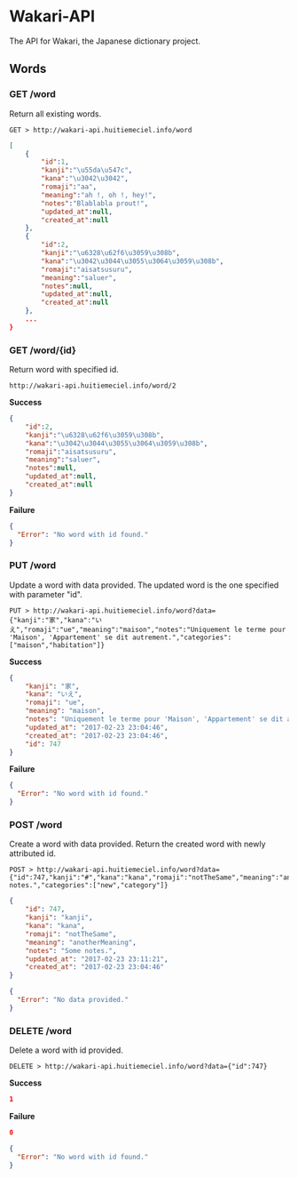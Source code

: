 # Wakari-API
The API for Wakari, the Japanese dictionary project.


## Words 

### GET /word
Return all existing words.
```
GET > http://wakari-api.huitiemeciel.info/word
```
```json
[
    {
        "id":1,
        "kanji":"\u55da\u547c",
        "kana":"\u3042\u3042",
        "romaji":"aa",
        "meaning":"ah !, oh !, hey!",
        "notes":"Blablabla prout!",
        "updated_at":null,
        "created_at":null
    },
    {
        "id":2,
        "kanji":"\u6328\u62f6\u3059\u308b",
        "kana":"\u3042\u3044\u3055\u3064\u3059\u308b",
        "romaji":"aisatsusuru",
        "meaning":"saluer",
        "notes":null,
        "updated_at":null,
        "created_at":null
    },
    ...
}
```

### GET /word/{id}
Return word with specified id.
```
http://wakari-api.huitiemeciel.info/word/2
```
**Success**
```json
{
    "id":2,
    "kanji":"\u6328\u62f6\u3059\u308b",
    "kana":"\u3042\u3044\u3055\u3064\u3059\u308b",
    "romaji":"aisatsusuru",
    "meaning":"saluer",
    "notes":null,
    "updated_at":null,
    "created_at":null
}
```
**Failure**
```json
{
  "Error": "No word with id found."
}
```

### PUT /word
Update a word with data provided.
The updated word is the one specified with parameter "id".
```
PUT > http://wakari-api.huitiemeciel.info/word?data={"kanji":"家","kana":"いえ","romaji":"ue","meaning":"maison","notes":"Uniquement le terme pour 'Maison', 'Appartement' se dit autrement.","categories":["maison","habitation"]}
```
**Success**
```json
{
    "kanji": "家",
    "kana": "いえ",
    "romaji": "ue",
    "meaning": "maison",
    "notes": "Uniquement le terme pour 'Maison', 'Appartement' se dit autrement.",
    "updated_at": "2017-02-23 23:04:46",
    "created_at": "2017-02-23 23:04:46",
    "id": 747
}
```
**Failure**
```json
{
  "Error": "No word with id found."
}
```

### POST /word
Create a word with data provided.
Return the created word with newly attributed id.
```
POST > http://wakari-api.huitiemeciel.info/word?data={"id":747,"kanji":"#","kana":"kana","romaji":"notTheSame","meaning":"anotherMeaning","notes":"Some notes.","categories":["new","category"]}
```
```json
{
    "id": 747,
    "kanji": "kanji",
    "kana": "kana",
    "romaji": "notTheSame",
    "meaning": "anotherMeaning",
    "notes": "Some notes.",
    "updated_at": "2017-02-23 23:11:21",
    "created_at": "2017-02-23 23:04:46"
}
```
```json
{
  "Error": "No data provided."
}
```


### DELETE /word
Delete a word with id provided.
```
DELETE > http://wakari-api.huitiemeciel.info/word?data={"id":747}
```

**Success**
```json
1
```
**Failure**
```json
0
```
```json
{
  "Error": "No word with id found."
}
```
